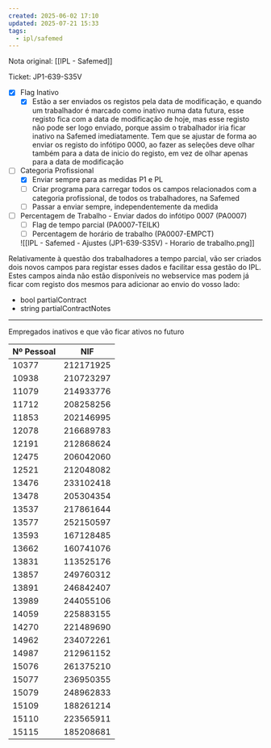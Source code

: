 ```yaml
---
created: 2025-06-02 17:10
updated: 2025-07-21 15:33
tags:
  - ipl/safemed
---
```

Nota original: [[IPL - Safemed]]

Ticket: JP1-639-S35V

- [x] Flag Inativo
	- [x] Estão a ser enviados os registos pela data de modificação, e quando um trabalhador é marcado como inativo numa data futura, esse registo fica com a data de modificação de hoje, mas esse registo não pode ser logo enviado, porque assim o trabalhador iria ficar inativo na Safemed imediatamente. Tem que se ajustar de forma ao enviar os registo do infótipo 0000, ao fazer as seleções deve olhar também para a data de inicio do registo, em vez de olhar apenas para a data de modificação
- [ ] Categoria Profissional
	- [x] Enviar sempre para as medidas P1 e PL
	- [ ] Criar programa para carregar todos os campos relacionados com a categoria profissional, de todos os trabalhadores, na Safemed
	- [ ] Passar a enviar sempre, independentemente da medida
- [ ] Percentagem de Trabalho - Enviar dados do infótipo 0007 (PA0007)
	- [ ] Flag de tempo parcial (PA0007-TEILK)
	- [ ] Percentagem de horário de trabalho (PA0007-EMPCT)
  
  ![[IPL - Safemed - Ajustes (JP1-639-S35V) - Horario de trabalho.png]]

Relativamente à questão dos trabalhadores a tempo parcial, vão ser criados dois novos campos para registar esses dados e facilitar essa gestão do IPL. Estes campos ainda não estão disponíveis no webservice mas podem já ficar com registo dos mesmos para adicionar ao envio do vosso lado:
- bool partialContract
- string partialContractNotes



---

Empregados inativos e que vão ficar ativos no futuro

| Nº Pessoal | NIF       |
| ---------- | --------- |
| 10377      | 212171925 |
| 10938      | 210723297 |
| 11079      | 214933776 |
| 11712      | 208258256 |
| 11853      | 202146995 |
| 12078      | 216689783 |
| 12191      | 212868624 |
| 12475      | 206042060 |
| 12521      | 212048082 |
| 13476      | 233102418 |
| 13478      | 205304354 |
| 13537      | 217861644 |
| 13577      | 252150597 |
| 13593      | 167128485 |
| 13662      | 160741076 |
| 13831      | 113525176 |
| 13857      | 249760312 |
| 13891      | 246842407 |
| 13989      | 244055106 |
| 14059      | 225883155 |
| 14270      | 221489690 |
| 14962      | 234072261 |
| 14987      | 212961152 |
| 15076      | 261375210 |
| 15077      | 236950355 |
| 15079      | 248962833 |
| 15109      | 188261214 |
| 15110      | 223565911 |
| 15115      | 185208681 |
